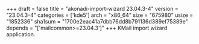 +++
draft = false
title = "akonadi-import-wizard 23.04.3-4"
version = "23.04.3-4"
categories = ['kde5']
arch = "x86_64"
size = "675980"
usize = "1852336"
sha1sum = "1700e2eac41a7dbb76dd8b791136d389ef75389e"
depends = "['mailcommon>=23.04.3']"
+++
KMail import wizard application.